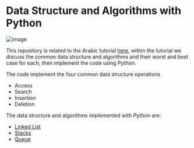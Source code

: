 # Data Structure and Algorithms with Python

![image](https://raw.githubusercontent.com/mohamedayman28/data_structure_and_algorithms/main/data_structure_and_algorithms.jpg)

This repository is related to the Arabic tutorial [here](), within the tutorial we discuss the common data structure and algorithms and their worst and best case for each, then implement the code using Python.

The code implement the four common data structure operations
  * Access
  * Search
  * Insertion
  * Deletion

The data structure and algorithms implemented with Python are:
  * [Linked List](https://github.com/mohamedayman28/data_structure_and_algorithms/blob/main/data_structure/linked_list.py)
  * [Stacks](https://github.com/mohamedayman28/data_structure_and_algorithms/blob/main/data_structure/stacks.py)
  * [Queue](https://github.com/mohamedayman28/data_structure_and_algorithms/blob/main/data_structure/queue.py)
